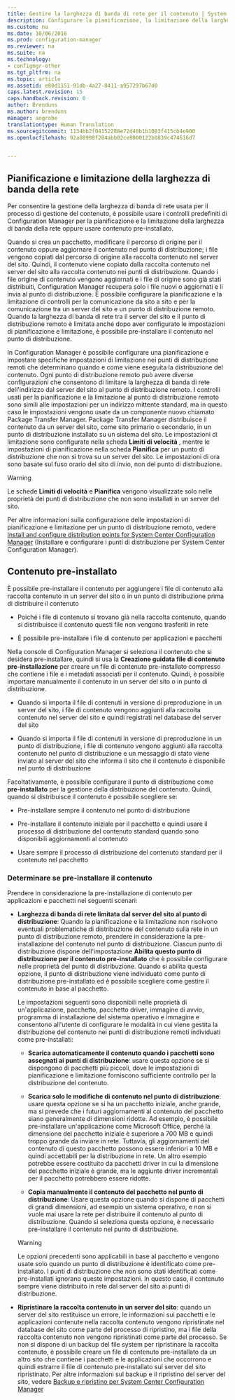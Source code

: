 ```yaml
---
title: Gestire la larghezza di banda di rete per il contenuto | System Center Configuration Manager
description: Configurare la pianificazione, la limitazione della larghezza di banda e il contenuto pre-installato per System Center Configuration Manager.
ms.custom: na
ms.date: 10/06/2016
ms.prod: configuration-manager
ms.reviewer: na
ms.suite: na
ms.technology:
- configmgr-other
ms.tgt_pltfrm: na
ms.topic: article
ms.assetid: e80d1151-91db-4a27-8411-a957297b67d0
caps.latest.revision: 15
caps.handback.revision: 0
author: Brenduns
ms.author: brenduns
manager: angrobe
translationtype: Human Translation
ms.sourcegitcommit: 1134bb2f04152288e72d40b1b1083f415cb4e900
ms.openlocfilehash: 92a08908f284abb02ce8000122b0839c474616d7


---
```


##  <a name="a-namebkmkplanningforthrottlingascheduling-and-throttling"></a><a name="BKMK_PlanningForThrottling"></a>Pianificazione e limitazione della larghezza di banda della rete  
 Per consentire la gestione della larghezza di banda di rete usata per il processo di gestione del contenuto, è possibile usare i controlli predefiniti di Configuration Manager per la pianificazione e la limitazione della larghezza di banda della rete oppure usare contenuto pre-installato.  

 Quando si crea un pacchetto, modificare il percorso di origine per il contenuto oppure aggiornare il contenuto nel punto di distribuzione; i file vengono copiati dal percorso di origine alla raccolta contenuto nel server del sito. Quindi, il contenuto viene copiato dalla raccolta contenuto nel server del sito alla raccolta contenuto nei punti di distribuzione. Quando i file origine di contenuto vengono aggiornati e i file di origine sono già stati distribuiti, Configuration Manager recupera solo i file nuovi o aggiornati e li invia al punto di distribuzione. È possibile configurare la pianificazione e la limitazione di controlli per la comunicazione da sito a sito e per la comunicazione tra un server del sito e un punto di distribuzione remoto. Quando la larghezza di banda di rete tra il server del sito e il punto di distribuzione remoto è limitata anche dopo aver configurato le impostazioni di pianificazione e limitazione, è possibile pre-installare il contenuto nel punto di distribuzione.  

 In Configuration Manager è possibile configurare una pianificazione e impostare specifiche impostazioni di limitazione nei punti di distribuzione remoti che determinano quando e come viene eseguita la distribuzione del contenuto. Ogni punto di distribuzione remoto può avere diverse configurazioni che consentono di limitare la larghezza di banda di rete dell'indirizzo dal server del sito al punto di distribuzione remoto. I controlli usati per la pianificazione e la limitazione al punto di distribuzione remoto sono simili alle impostazioni per un indirizzo mittente standard, ma in questo caso le impostazioni vengono usate da un componente nuovo chiamato Package Transfer Manager. Package Transfer Manager distribuisce il contenuto da un server del sito, come sito primario o secondario, in un punto di distribuzione installato su un sistema del sito. Le impostazioni di limitazione sono configurate nella scheda **Limiti di velocità** , mentre le impostazioni di pianificazione nella scheda **Pianifica** per un punto di distribuzione che non si trova su un server del sito. Le impostazioni di ora sono basate sul fuso orario del sito di invio, non del punto di distribuzione.  

> [!WARNING]  
>  Le schede **Limiti di velocità** e **Pianifica** vengono visualizzate solo nelle proprietà dei punti di distribuzione che non sono installati in un server del sito.  

Per altre informazioni sulla configurazione delle impostazioni di pianificazione e limitazione per un punto di distribuzione remoto, vedere [Install and configure distribution points for System Center Configuration Manager](/sccm/core/servers/deploy/configure/install-and-configure-distribution-points) (Installare e configurare i punti di distribuzione per System Center Configuration Manager).  

##  <a name="a-namebkmkprestagingcontentaprestaged-content"></a><a name="BKMK_PrestagingContent"></a>Contenuto pre-installato  
 È possibile pre-installare il contenuto per aggiungere i file di contenuto alla raccolta contenuto in un server del sito o in un punto di distribuzione prima di distribuire il contenuto  

-   Poiché i file di contenuto si trovano già nella raccolta contenuto, quando si distribuisce il contenuto questi file non vengono trasferiti in rete  

-   È possibile pre-installare i file di contenuto per applicazioni e pacchetti  

Nella console di Configuration Manager si seleziona il contenuto che si desidera pre-installare, quindi si usa la **Creazione guidata file di contenuto pre-installazione** per creare un file di contenuto pre-installato compresso che contiene i file e i metadati associati per il contenuto. Quindi, è possibile importare manualmente il contenuto in un server del sito o in punto di distribuzione.  

-   Quando si importa il file di contenuti in versione di preproduzione in un server del sito, i file di contenuto vengono aggiunti alla raccolta contenuto nel server del sito e quindi registrati nel database del server del sito  

-   Quando si importa il file di contenuti in versione di preproduzione in un punto di distribuzione, i file di contenuto vengono aggiunti alla raccolta contenuto nel punto di distribuzione e un messaggio di stato viene inviato al server del sito che informa il sito che il contenuto è disponibile nel punto di distribuzione  

Facoltativamente, è possibile configurare il punto di distribuzione come **pre-installato** per la gestione della distribuzione del contenuto. Quindi, quando si distribuisce il contenuto è possibile scegliere se:  

-   Pre-installare sempre il contenuto nel punto di distribuzione  

-   Pre-installare il contenuto iniziale per il pacchetto e quindi usare il processo di distribuzione del contenuto standard quando sono disponibili aggiornamenti al contenuto  

-   Usare sempre il processo di distribuzione del contenuto standard per il contenuto nel pacchetto  

###  <a name="a-namebkmkdeterminetoprestagecontentadetermine-whether-to-prestage-content"></a><a name="BKMK_DetermineToPrestageContent"></a>Determinare se pre-installare il contenuto  
 Prendere in considerazione la pre-installazione di contenuto per applicazioni e pacchetti nei seguenti scenari:  

-   **Larghezza di banda di rete limitata dal server del sito al punto di distribuzione**: Quando la pianificazione e la limitazione non risolvono eventuali problematiche di distribuzione del contenuto sulla rete in un punto di distribuzione remoto, prendere in considerazione la pre-installazione del contenuto nel punto di distribuzione. Ciascun punto di distribuzione dispone dell'impostazione **Abilita questo punto di distribuzione per il contenuto pre-installato** che è possibile configurare nelle proprietà del punto di distribuzione. Quando si abilita questa opzione, il punto di distribuzione viene individuato come punto di distribuzione pre-installato ed è possibile scegliere come gestire il contenuto in base al pacchetto.  

     Le impostazioni seguenti sono disponibili nelle proprietà di un'applicazione, pacchetto, pacchetto driver, immagine di avvio, programma di installazione del sistema operativo e immagine e consentono all'utente di configurare le modalità in cui viene gestita la distribuzione del contenuto nei punti di distribuzione remoti individuati come pre-installati:  

    -   **Scarica automaticamente il contenuto quando i pacchetti sono assegnati ai punti di distribuzione**: usare questa opzione se si dispongono di pacchetti più piccoli, dove le impostazioni di pianificazione e limitazione forniscono sufficiente controllo per la distribuzione del contenuto.  

    -   **Scarica solo le modifiche di contenuto nel punto di distribuzione**: usare questa opzione se si ha un pacchetto iniziale, anche grande, ma si prevede che i futuri aggiornamenti al contenuto del pacchetto siano generalmente di dimensioni ridotte. Ad esempio, è possibile pre-installare un'applicazione come Microsoft Office, perché la dimensione del pacchetto iniziale è superiore a 700 MB e quindi troppo grande da inviare in rete. Tuttavia, gli aggiornamenti del contenuto di questo pacchetto possono essere inferiori a 10 MB e quindi accettabili per la distribuzione in rete. Un altro esempio potrebbe essere costituito da pacchetti driver in cui la dimensione del pacchetto iniziale è grande, ma le aggiunte driver incrementali per il pacchetto potrebbero essere ridotte.  

    -   **Copia manualmente il contenuto del pacchetto nel punto di distribuzione**: Usare questa opzione quando si dispone di pacchetti di grandi dimensioni, ad esempio un sistema operativo, e non si vuole mai usare la rete per distribuire il contenuto al punto di distribuzione. Quando si seleziona questa opzione, è necessario pre-installare il contenuto nel punto di distribuzione.  

    > [!WARNING]  
    >  Le opzioni precedenti sono applicabili in base al pacchetto e vengono usate solo quando un punto di distribuzione è identificato come pre-installato. I punti di distribuzione che non sono stati identificati come pre-installati ignorano queste impostazioni. In questo caso, il contenuto sempre viene distribuito in rete dal server del sito ai punti di distribuzione.  

-   **Ripristinare la raccolta contenuto in un server del sito**: quando un server del sito restituisce un errore, le informazioni sui pacchetti e le applicazioni contenute nella raccolta contenuto vengono ripristinate nel database del sito come parte del processo di ripristino, ma i file della raccolta contenuto non vengono ripristinati come parte del processo. Se non si dispone di un backup del file system per ripristinare la raccolta contenuto, è possibile creare un file di contenuto pre-installato da un altro sito che contiene i pacchetti e le applicazioni che occorrono e quindi estrarre il file di contenuto pre-installato sul server del sito ripristinato. Per altre informazioni sul backup e il ripristino del server del sito, vedere [Backup e ripristino per System Center Configuration Manager](/sccm/protect/understand/backup-and-recovery)  



<!--HONumber=Nov16_HO1-->


